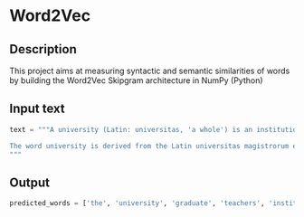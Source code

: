 # Word2Vec

## Description

This project aims at measuring syntactic and semantic similarities of words by building the Word2Vec Skipgram architecture in NumPy (Python) 

## Input text

```python
text = """A university (Latin: universitas, 'a whole') is an institution of higher (or tertiary) education and research which awards academic degrees in various academic disciplines. Universities typically offer both undergraduate and postgraduate programs. In the United States, universities must offer graduate degrees; institutions offering only undergraduate degrees are colleges.

The word university is derived from the Latin universitas magistrorum et scholarium, which roughly means "community of teachers and scholars".
"""
```

## Output
```python
predicted_words = ['the', 'university', 'graduate', 'teachers', 'institutions']
```
